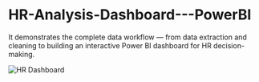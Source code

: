 # HR-Analysis-Dashboard---PowerBI
It demonstrates the complete data workflow — from data extraction and cleaning to building an interactive Power BI dashboard for HR decision-making.

![HR Dashboard](https://github.com/piyushydv07/HR-Analysis-Dashboard---PowerBI/blob/8567397ab55410d1f6b88d8126c12166e9fbf2b3/HR%20Analysis%20Dashboard%20Video.gif)

